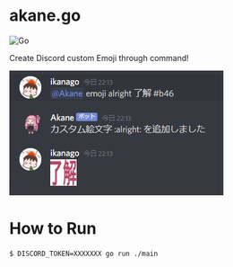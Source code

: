 # akane.go

![Go](https://github.com/ikanago/akane.go/workflows/Go/badge.svg?branch=master)

Create Discord custom Emoji through command!

![](https://github.com/ikanago/akane.go/blob/master/.github/images/example01.jpg/?raw=true)

# How to Run
```
$ DISCORD_TOKEN=XXXXXXX go run ./main
```
